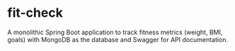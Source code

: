 # fit-check
A monolithic Spring Boot application to track fitness metrics (weight, BMI, goals) with MongoDB as the database and Swagger for API documentation.
